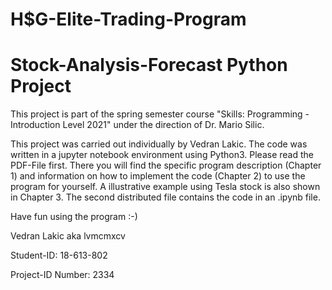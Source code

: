 # H$G-Elite-Trading-Program

# Stock-Analysis-Forecast Python Project




This project is part of the spring semester course "Skills: Programming - Introduction Level 2021" under the direction of Dr. Mario Silic.
 
This project was carried out individually by Vedran Lakic. The code was written in a jupyter notebook environment using Python3. Please read the PDF-File first. There you will find the specific program description (Chapter 1) and information on how to implement the code (Chapter 2) to use the program for yourself. A illustrative example using Tesla stock is also shown in Chapter 3. The second distributed file contains the code in an .ipynb file.


Have fun using the program :-)

Vedran Lakic aka lvmcmxcv

Student-ID: 18-613-802

Project-ID Number: 2334








